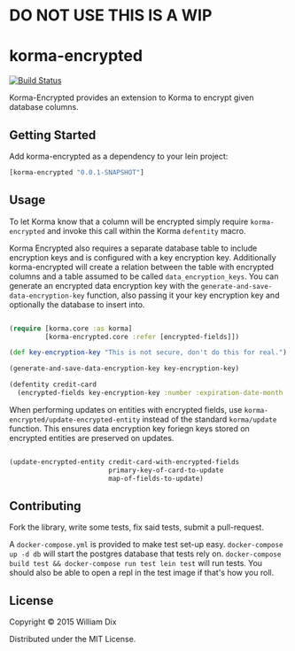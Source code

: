 # DO NOT USE THIS IS A WIP
# korma-encrypted

[![Build Status](https://travis-ci.org/wjdix/korma-encrypted.svg?branch=master)](https://travis-ci.org/wjdix/korma-encrypted)

Korma-Encrypted provides an extension to Korma to encrypt given database columns.

## Getting Started

Add korma-encrypted as a dependency to your lein project:

```clojure
[korma-encrypted "0.0.1-SNAPSHOT"]
```

## Usage

To let Korma know that a column will be encrypted simply require `korma-encrypted` and invoke this call within
the Korma `defentity` macro.

Korma Encrypted also requires a separate database table to include encryption keys and is configured with a key encryption key.
Additionally korma-encrypted will create a relation between the table with encrypted columns and a table assumed to be
called `data_encryption_keys`. You can generate an encrypted data encryption key with the `generate-and-save-data-encryption-key` function,
also passing it your key encryption key and optionally the database to insert into.

```clojure

(require [korma.core :as korma]
         [korma-encrypted.core :refer [encrypted-fields]])

(def key-encryption-key "This is not secure, don't do this for real.")

(generate-and-save-data-encryption-key key-encryption-key)

(defentity credit-card
  (encrypted-fields key-encryption-key :number :expiration-date-month :expiration-date-year))
```

When performing updates on entities with encrypted fields, use `korma-encrypted/update-encrypted-entity` instead of the standard `korma/update` function.  This ensures data encryption key foriegn keys stored on encrypted entities are preserved on updates.

```clojure

(update-encrypted-entity credit-card-with-encrypted-fields
                         primary-key-of-card-to-update
                         map-of-fields-to-update)
```

## Contributing

Fork the library, write some tests, fix said tests, submit a pull-request.

A `docker-compose.yml` is provided to make test set-up easy.
`docker-compose up -d db` will start the postgres database that tests rely on.
`docker-compose build test && docker-compose run test lein test` will run tests.
You should also be able to open a repl in the test image if that's how you roll.


## License

Copyright © 2015 William Dix

Distributed under the MIT License.
